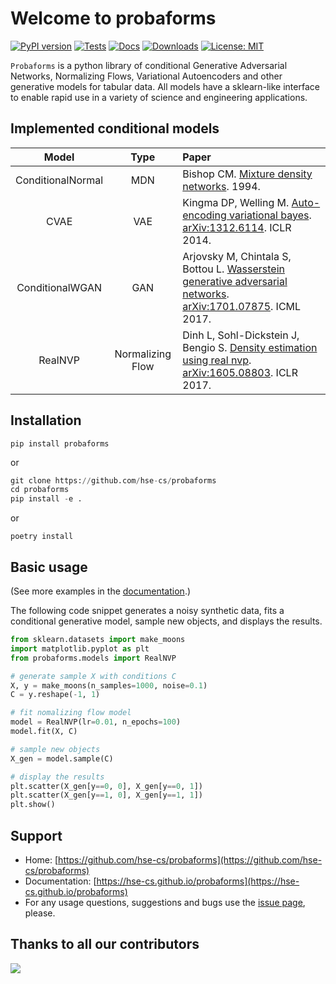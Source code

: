 # Welcome to probaforms

[![PyPI version](https://badge.fury.io/py/probaforms.svg)](https://badge.fury.io/py/probaforms)
[![Tests](https://github.com/HSE-LAMBDA/probaforms/actions/workflows/tests.yml/badge.svg)](https://github.com/HSE-LAMBDA/probaforms/actions/workflows/tests.yml)
[![Docs](https://github.com/HSE-LAMBDA/probaforms/actions/workflows/pages/pages-build-deployment/badge.svg)](https://github.com/HSE-LAMBDA/probaforms/actions/workflows/pages/pages-build-deployment)
[![Downloads](https://static.pepy.tech/badge/probaforms)](https://pepy.tech/project/probaforms)
[![License: MIT](https://img.shields.io/badge/License-MIT-yellow.svg)](https://opensource.org/licenses/MIT)

`Probaforms` is a python library of conditional Generative Adversarial Networks, Normalizing Flows, Variational Autoencoders and other generative models for tabular data. All models have a sklearn-like interface to enable rapid use in a variety of science and engineering applications.

## Implemented conditional models

[//]: # (Use Vancouver reference style below)

|     **Model**     |     **Type**     | **Paper**                                                                                                                                                                                             | 
|:-----------------:|:----------------:|:------------------------------------------------------------------------------------------------------------------------------------------------------------------------------------------------------|
| ConditionalNormal |       MDN        | Bishop CM. [Mixture density networks](https://publications.aston.ac.uk/id/eprint/373/1/NCRG_94_004.pdf). 1994.                                                                                                                                                        |
|       CVAE        |       VAE        | Kingma DP, Welling M. [Auto-encoding variational bayes](https://openreview.net/forum?id=33X9fd2-9FyZd). [arXiv:1312.6114](https://arxiv.org/abs/1312.6114). ICLR 2014.                                |
|  ConditionalWGAN  |       GAN        | Arjovsky M, Chintala S, Bottou L. [Wasserstein generative adversarial networks](https://proceedings.mlr.press/v70/arjovsky17a.html). [arXiv:1701.07875](https://arxiv.org/abs/1701.07875). ICML 2017. |
|      RealNVP      | Normalizing Flow | Dinh L, Sohl-Dickstein J, Bengio S. [Density estimation using real nvp](https://openreview.net/forum?id=HkpbnH9lx).  [arXiv:1605.08803](https://arxiv.org/abs/1605.08803). ICLR 2017.                 |


## Installation
```
pip install probaforms
```
or
```python
git clone https://github.com/hse-cs/probaforms
cd probaforms
pip install -e .
```

or

```
poetry install
```

## Basic usage
(See more examples in the [documentation](https://hse-cs.github.io/probaforms).)

The following code snippet generates a noisy synthetic data, fits a conditional generative model, sample new objects, and displays the results.

```python
from sklearn.datasets import make_moons
import matplotlib.pyplot as plt
from probaforms.models import RealNVP

# generate sample X with conditions C
X, y = make_moons(n_samples=1000, noise=0.1)
C = y.reshape(-1, 1)

# fit nomalizing flow model
model = RealNVP(lr=0.01, n_epochs=100)
model.fit(X, C)

# sample new objects
X_gen = model.sample(C)

# display the results
plt.scatter(X_gen[y==0, 0], X_gen[y==0, 1])
plt.scatter(X_gen[y==1, 0], X_gen[y==1, 1])
plt.show()
```

## Support

- Home: [https://github.com/hse-cs/probaforms](https://github.com/hse-cs/probaforms)
- Documentation: [https://hse-cs.github.io/probaforms](https://hse-cs.github.io/probaforms)
- For any usage questions, suggestions and bugs use the [issue page](https://github.com/hse-cs/probaforms/issues), please.

## Thanks to all our contributors

<a href="https://github.com/HSE-LAMBDA/probaforms/graphs/contributors">
  <img src="https://contributors-img.web.app/image?repo=HSE-LAMBDA/probaforms" />
</a>
